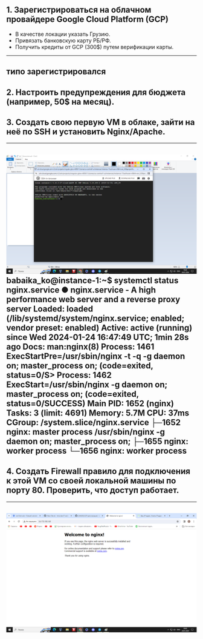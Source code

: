 ## 1. Зарегистрироваться на облачном провайдере Google Cloud Platform (GCP)
- В качестве локации указать Грузию.
- Привязать банковскую карту РБ/РФ.
- Получить кредиты от GCP (300$) путем верификации карты.
---
  типо зарегистрировался
  ---
  ## 2. Настроить предупреждения для бюджета (например, 50$ на месяц).
  ## 3.  Создать свою первую VM в облаке, зайти на неё по SSH и установить Nginx/Apache.
  ---
![plot](VM.png)
      babaika_ko@instance-1:~$ systemctl status nginx.service 
      ● nginx.service - A high performance web server and a reverse proxy server
       Loaded: loaded (/lib/systemd/system/nginx.service; enabled; vendor preset: enabled)
       Active: active (running) since Wed 2024-01-24 16:47:49 UTC; 1min 28s ago
         Docs: man:nginx(8)
      Process: 1461 ExecStartPre=/usr/sbin/nginx -t -q -g daemon on; master_process on; (code=exited, status=0/S>
      Process: 1462 ExecStart=/usr/sbin/nginx -g daemon on; master_process on; (code=exited, status=0/SUCCESS)
     Main PID: 1652 (nginx)
        Tasks: 3 (limit: 4691)
       Memory: 5.7M
          CPU: 37ms
       CGroup: /system.slice/nginx.service
               ├─1652 nginx: master process /usr/sbin/nginx -g daemon on; master_process on;
               ├─1655 nginx: worker process
               └─1656 nginx: worker process
---
  ## 4. Создать Firewall правило для подключения к этой VM со своей локальной машины по порту 80. Проверить, что доступ работает.
  ---
![plot](nginx.png)
  ---
